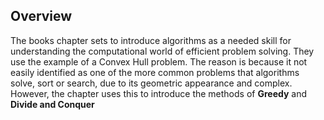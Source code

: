 ## Overview
The books chapter sets to introduce algorithms as a needed skill for understanding the computational world of efficient problem solving. They use the example of a Convex Hull problem. The reason is because it not easily identified as one of the more common problems that algorithms solve, sort or search, due to its geometric appearance and complex. However, the chapter uses this to introduce the methods of **Greedy** and **Divide and Conquer** 